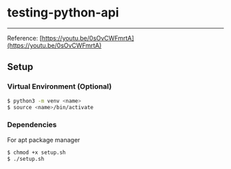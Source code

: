# testing-python-api

---

Reference: [https://youtu.be/0sOvCWFmrtA](https://youtu.be/0sOvCWFmrtA)

## Setup

### Virtual Environment (Optional)
```sh
$ python3 -m venv <name>
$ source <name>/bin/activate
```

### Dependencies

For apt package manager
```sh
$ chmod +x setup.sh
$ ./setup.sh
```
